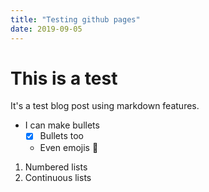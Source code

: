 ```yaml
---
title: "Testing github pages"
date: 2019-09-05
---
```


# This is a test
It's a test blog post using markdown features.

- I can make bullets
  - [X] Bullets too
  - Even emojis :girl:
1. Numbered lists
2. Continuous lists
